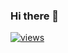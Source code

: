 ### Hi there 👋

[![views](https://komarev.com/ghpvc/?username=trebla64&style=flat&color=313131&label=views)](https://github.com/trebla64)

<!--
**trebla64/trebla64** is a ✨ _special_ ✨ repository because its `README.md` (this file) appears on your GitHub profile.

Here are some ideas to get you started:

- 🔭 I’m currently working on ...
- 🌱 I’m currently learning ...
- 👯 I’m looking to collaborate on ...
- 🤔 I’m looking for help with ...
- 💬 Ask me about ...
- 📫 How to reach me: ...
- 😄 Pronouns: ...
- ⚡ Fun fact: ...
-->
